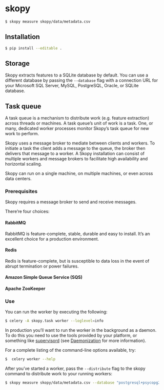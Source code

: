 # skopy

```sh
$ skopy measure skopy/data/metadata.csv
```

## Installation

```sh
$ pip install --editable .
```

## Storage

Skopy extracts features to a SQLite database by default. You can use a different database by passing the ``--database`` flag with a connection URL for your Microsoft SQL Server, MySQL, PostgreSQL, Oracle, or SQLite database.

## Task queue

A task queue is a mechanism to distribute work (e.g. feature extraction) across threads or machines. A task queue’s unit of work is a task. One, or many, dedicated worker processes monitor Skopy’s task queue for new work to perform.

Skopy uses a message broker to mediate between clients and workers. To initiate a task the client adds a message to the queue, the broker then delivers that message to a worker. A Skopy installation can consist of multiple workers and message brokers to facilitate high availability and horizontal scaling.

Skopy can run on a single machine, on multiple machines, or even across data centers.

### Prerequisites

Skopy requires a message broker to send and receive messages.

There’re four choices:

#### RabbitMQ

RabbitMQ is feature-complete, stable, durable and easy to install. It’s an excellent choice for a production environment.

#### Redis

Redis is feature-complete, but is susceptible to data loss in the event of abrupt termination or power failures.

#### Amazon Simple Queue Service (SQS)

#### Apache ZooKeeper

### Use

You can run the worker by executing the following:

```sh
$ celery -A skopy.task worker --loglevel=info
```

In production you’ll want to run the worker in the background as a daemon. To do this you need to use the tools provided by your platform, or something like [supervisord](http://supervisord.org/) (see [Daemonization](http://docs.celeryproject.org/en/latest/userguide/daemonizing.html#daemonizing) for more information).

For a complete listing of the command-line options available, try:

```sh
$  celery worker --help
```

After you’ve started a worker, pass the `--distribute` flag to the skopy command to distribute work to your running workers:

```sh
$ skopy measure skopy/data/metadata.csv --database "postgresql+psycopg2://skopy@127.0.0.1/skopy" --distribute
```
